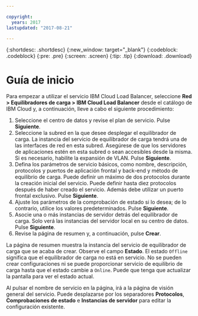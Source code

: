 ```yaml
---

copyright:
  years: 2017
lastupdated: "2017-08-21"

---
```


{:shortdesc: .shortdesc}
{:new_window: target="_blank"}
{:codeblock: .codeblock}
{:pre: .pre}
{:screen: .screen}
{:tip: .tip}
{:download: .download}


# Guía de inicio

Para empezar a utilizar el servicio IBM Cloud Load Balancer, seleccione **Red > Equilibradores de carga > IBM Cloud Load Balancer** desde el catálogo de IBM Cloud y, a continuación, lleve a cabo el siguiente procedimiento:

1. Seleccione el centro de datos y revise el plan de servicio. Pulse **Siguiente**.
2. Seleccione la subred en la que desee desplegar el equilibrador de carga. La instancia del servicio de equilibrador de carga tendrá una de las interfaces de red en esta subred. Asegúrese de que los servidores de aplicaciones estén en esta subred o sean accesibles desde la misma. Si es necesario, habilite la expansión de VLAN. Pulse **Siguiente**.
3. Defina los parámetros de servicio básicos, como nombre, descripción, protocolos y puertos de aplicación frontal y back-end y método de equilibrio de carga. Puede definir un máximo de dos protocolos durante la creación inicial del servicio. Puede definir hasta diez protocolos después de haber creado el servicio. Además debe utilizar un puerto frontal exclusivo. Pulse **Siguiente**.
4. Ajuste los parámetros de la comprobación de estado si lo desea; de lo contrario, utilice los valores predeterminados. Pulse **Siguiente**.
5. Asocie una o más instancias de servidor detrás del equilibrador de carga. Solo verá las instancias del servidor local en su centro de datos. Pulse **Siguiente**.
6. Revise la página de resumen y, a continuación, pulse **Crear**. 


La página de resumen muestra la instancia del servicio de equilibrador de carga que se acaba de crear. Observe el campo **Estado**. El estado `Offline` significa que el equilibrador de carga no está en servicio. No se pueden crear configuraciones ni se puede proporcionar servicio de equilibrio de carga hasta que el estado cambie a `Online`. Puede que tenga que actualizar la pantalla para ver el estado actual.
 
Al pulsar el nombre de servicio en la página, irá a la página de visión general del servicio. Puede desplazarse por los separadores **Protocolos**, **Comprobaciones de estado** e **Instancias de servidor** para editar la configuración existente.
